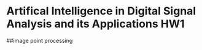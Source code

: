 # Artifical Intelligence in Digital Signal Analysis and its Applications HW1

##image point processing
